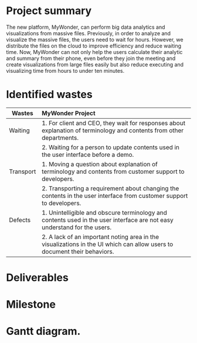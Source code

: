 
# Project summary
The new platform, MyWonder, can perform big data analytics and visualizations from massive files. Previously, in order to analyze and visualize the massive files, the users need to wait for hours. However, we distribute the files on the cloud to improve efficiency and reduce waiting time. Now, MyWonder can not only help the users calculate their analytic and summary from their phone, even before they join the meeting and create visualizations from large files easily but also reduce executing and visualizing time from hours to under ten minutes. 


# Identified wastes
| Wastes          | MyWonder Project | 
|-----------------|:-----------|
| Waiting         | 1. For client and CEO, they wait  for responses about explanation of terminology and contents from other departments. | 
|                 | 2. Waiting for a person to update contents used in the user interface before a demo. | 
| Transport       | 1. Moving a question about explanation of terminology and contents from customer support to developers. | 
|                 | 2. Transporting a requirement about changing the contents in the user interface from customer support to developers.|
| Defects         | 1. Unintelligible and obscure terminology and contents used in the user interface are not easy understand for the users. | 
|                 | 2. A lack of an important noting area in the visualizations in the UI which can allow users to document their behaviors. |






# Deliverables


# Milestone



# Gantt diagram.
